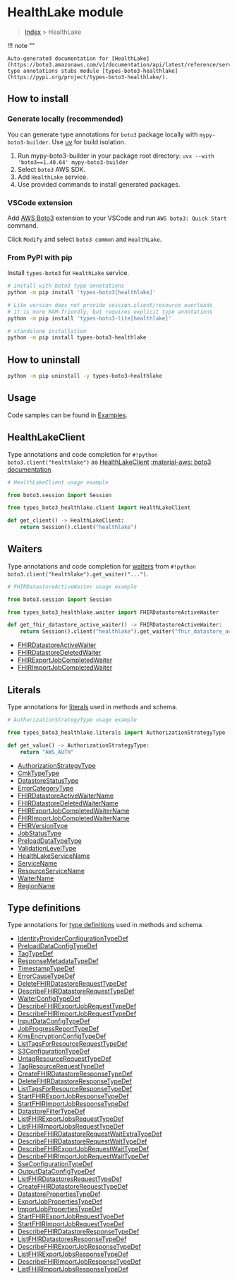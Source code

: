 #  HealthLake module

> [Index](../README.md) > HealthLake

!!! note ""

    Auto-generated documentation for [HealthLake](https://boto3.amazonaws.com/v1/documentation/api/latest/reference/services/healthlake.html#healthlake)
    type annotations stubs module [types-boto3-healthlake](https://pypi.org/project/types-boto3-healthlake/).

## How to install

### Generate locally (recommended)

You can generate type annotations for `boto3` package locally with `mypy-boto3-builder`.
Use [uv](https://docs.astral.sh/uv/getting-started/installation/) for build isolation.

1. Run mypy-boto3-builder in your package root directory: `uvx --with 'boto3==1.40.64' mypy-boto3-builder`
1. Select `boto3` AWS SDK.
1. Add `HealthLake` service.
1. Use provided commands to install generated packages.


### VSCode extension

Add [AWS Boto3](https://marketplace.visualstudio.com/items?itemName=Boto3typed.boto3-ide)
extension to your VSCode and run `AWS boto3: Quick Start` command.

Click `Modify` and select `boto3 common` and `HealthLake`.


### From PyPI with pip

Install `types-boto3` for `HealthLake` service.

```bash
# install with boto3 type annotations
python -m pip install 'types-boto3[healthlake]'

# Lite version does not provide session.client/resource overloads
# it is more RAM-friendly, but requires explicit type annotations
python -m pip install 'types-boto3-lite[healthlake]'

# standalone installation
python -m pip install types-boto3-healthlake
```



## How to uninstall

```bash
python -m pip uninstall -y types-boto3-healthlake
```

## Usage

Code samples can be found in [Examples](./usage.md).

## HealthLakeClient

Type annotations and code completion for  `#!python boto3.client("healthlake")` as [HealthLakeClient](./client.md)
[:material-aws: boto3 documentation](https://boto3.amazonaws.com/v1/documentation/api/latest/reference/services/healthlake.html#HealthLake.Client)

```python
# HealthLakeClient usage example

from boto3.session import Session

from types_boto3_healthlake.client import HealthLakeClient

def get_client() -> HealthLakeClient:
    return Session().client("healthlake")
```




## Waiters

Type annotations and code completion for [waiters](./waiters.md)
from `#!python boto3.client("healthlake").get_waiter("...")`.

```python
# FHIRDatastoreActiveWaiter usage example

from boto3.session import Session

from types_boto3_healthlake.waiter import FHIRDatastoreActiveWaiter

def get_fhir_datastore_active_waiter() -> FHIRDatastoreActiveWaiter:
    return Session().client("healthlake").get_waiter("fhir_datastore_active")
```

- [FHIRDatastoreActiveWaiter](./waiters.md#fhirdatastoreactivewaiter)
- [FHIRDatastoreDeletedWaiter](./waiters.md#fhirdatastoredeletedwaiter)
- [FHIRExportJobCompletedWaiter](./waiters.md#fhirexportjobcompletedwaiter)
- [FHIRImportJobCompletedWaiter](./waiters.md#fhirimportjobcompletedwaiter)







## Literals

Type annotations for [literals](./literals.md) used in methods and schema.

```python
# AuthorizationStrategyType usage example

from types_boto3_healthlake.literals import AuthorizationStrategyType

def get_value() -> AuthorizationStrategyType:
    return "AWS_AUTH"
```

- [AuthorizationStrategyType](./literals.md#authorizationstrategytype)
- [CmkTypeType](./literals.md#cmktypetype)
- [DatastoreStatusType](./literals.md#datastorestatustype)
- [ErrorCategoryType](./literals.md#errorcategorytype)
- [FHIRDatastoreActiveWaiterName](./literals.md#fhirdatastoreactivewaitername)
- [FHIRDatastoreDeletedWaiterName](./literals.md#fhirdatastoredeletedwaitername)
- [FHIRExportJobCompletedWaiterName](./literals.md#fhirexportjobcompletedwaitername)
- [FHIRImportJobCompletedWaiterName](./literals.md#fhirimportjobcompletedwaitername)
- [FHIRVersionType](./literals.md#fhirversiontype)
- [JobStatusType](./literals.md#jobstatustype)
- [PreloadDataTypeType](./literals.md#preloaddatatypetype)
- [ValidationLevelType](./literals.md#validationleveltype)
- [HealthLakeServiceName](./literals.md#healthlakeservicename)
- [ServiceName](./literals.md#servicename)
- [ResourceServiceName](./literals.md#resourceservicename)
- [WaiterName](./literals.md#waitername)
- [RegionName](./literals.md#regionname)




## Type definitions

Type annotations for [type definitions](./type_defs.md) used in methods and schema.

- [IdentityProviderConfigurationTypeDef](./type_defs.md#identityproviderconfigurationtypedef)
- [PreloadDataConfigTypeDef](./type_defs.md#preloaddataconfigtypedef)
- [TagTypeDef](./type_defs.md#tagtypedef)
- [ResponseMetadataTypeDef](./type_defs.md#responsemetadatatypedef)
- [TimestampTypeDef](./type_defs.md#timestamptypedef)
- [ErrorCauseTypeDef](./type_defs.md#errorcausetypedef)
- [DeleteFHIRDatastoreRequestTypeDef](./type_defs.md#deletefhirdatastorerequesttypedef)
- [DescribeFHIRDatastoreRequestTypeDef](./type_defs.md#describefhirdatastorerequesttypedef)
- [WaiterConfigTypeDef](./type_defs.md#waiterconfigtypedef)
- [DescribeFHIRExportJobRequestTypeDef](./type_defs.md#describefhirexportjobrequesttypedef)
- [DescribeFHIRImportJobRequestTypeDef](./type_defs.md#describefhirimportjobrequesttypedef)
- [InputDataConfigTypeDef](./type_defs.md#inputdataconfigtypedef)
- [JobProgressReportTypeDef](./type_defs.md#jobprogressreporttypedef)
- [KmsEncryptionConfigTypeDef](./type_defs.md#kmsencryptionconfigtypedef)
- [ListTagsForResourceRequestTypeDef](./type_defs.md#listtagsforresourcerequesttypedef)
- [S3ConfigurationTypeDef](./type_defs.md#s3configurationtypedef)
- [UntagResourceRequestTypeDef](./type_defs.md#untagresourcerequesttypedef)
- [TagResourceRequestTypeDef](./type_defs.md#tagresourcerequesttypedef)
- [CreateFHIRDatastoreResponseTypeDef](./type_defs.md#createfhirdatastoreresponsetypedef)
- [DeleteFHIRDatastoreResponseTypeDef](./type_defs.md#deletefhirdatastoreresponsetypedef)
- [ListTagsForResourceResponseTypeDef](./type_defs.md#listtagsforresourceresponsetypedef)
- [StartFHIRExportJobResponseTypeDef](./type_defs.md#startfhirexportjobresponsetypedef)
- [StartFHIRImportJobResponseTypeDef](./type_defs.md#startfhirimportjobresponsetypedef)
- [DatastoreFilterTypeDef](./type_defs.md#datastorefiltertypedef)
- [ListFHIRExportJobsRequestTypeDef](./type_defs.md#listfhirexportjobsrequesttypedef)
- [ListFHIRImportJobsRequestTypeDef](./type_defs.md#listfhirimportjobsrequesttypedef)
- [DescribeFHIRDatastoreRequestWaitExtraTypeDef](./type_defs.md#describefhirdatastorerequestwaitextratypedef)
- [DescribeFHIRDatastoreRequestWaitTypeDef](./type_defs.md#describefhirdatastorerequestwaittypedef)
- [DescribeFHIRExportJobRequestWaitTypeDef](./type_defs.md#describefhirexportjobrequestwaittypedef)
- [DescribeFHIRImportJobRequestWaitTypeDef](./type_defs.md#describefhirimportjobrequestwaittypedef)
- [SseConfigurationTypeDef](./type_defs.md#sseconfigurationtypedef)
- [OutputDataConfigTypeDef](./type_defs.md#outputdataconfigtypedef)
- [ListFHIRDatastoresRequestTypeDef](./type_defs.md#listfhirdatastoresrequesttypedef)
- [CreateFHIRDatastoreRequestTypeDef](./type_defs.md#createfhirdatastorerequesttypedef)
- [DatastorePropertiesTypeDef](./type_defs.md#datastorepropertiestypedef)
- [ExportJobPropertiesTypeDef](./type_defs.md#exportjobpropertiestypedef)
- [ImportJobPropertiesTypeDef](./type_defs.md#importjobpropertiestypedef)
- [StartFHIRExportJobRequestTypeDef](./type_defs.md#startfhirexportjobrequesttypedef)
- [StartFHIRImportJobRequestTypeDef](./type_defs.md#startfhirimportjobrequesttypedef)
- [DescribeFHIRDatastoreResponseTypeDef](./type_defs.md#describefhirdatastoreresponsetypedef)
- [ListFHIRDatastoresResponseTypeDef](./type_defs.md#listfhirdatastoresresponsetypedef)
- [DescribeFHIRExportJobResponseTypeDef](./type_defs.md#describefhirexportjobresponsetypedef)
- [ListFHIRExportJobsResponseTypeDef](./type_defs.md#listfhirexportjobsresponsetypedef)
- [DescribeFHIRImportJobResponseTypeDef](./type_defs.md#describefhirimportjobresponsetypedef)
- [ListFHIRImportJobsResponseTypeDef](./type_defs.md#listfhirimportjobsresponsetypedef)

